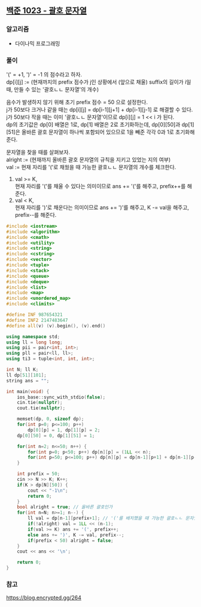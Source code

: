 ## [백준 1023 - 괄호 문자열](https://www.acmicpc.net/problem/1023)

### 알고리즘
- 다이나믹 프로그래밍

### 풀이
'(' = +1, ')' = -1 의 점수라고 하자.  
dp[i][j] := (현재까지의 prefix 점수가 j인 상황에서 (앞으로 채울) suffix의 길이가 i일 때, 만들 수 있는 '괄호ㄴㄴ 문자열'의 개수)  

음수가 발생하지 않기 위해 초기 prefix 점수 = 50 으로 설정한다.  
j가 50보다 크거나 같을 때는 dp[i][j] = dp[i-1][j+1] + dp[i-1][j-1] 로 해결할 수 있다.    
j가 50보다 작을 때는 이미 '괄호ㄴㄴ 문자열'이므로 dp[i][j] = 1 << i 가 된다.  
dp의 초기값은 dp[0] 배열은 1로, dp[1] 배열은 2로 초기화하는데, dp[0][50]과 dp[1][51]은 올바른 괄호 문자열이 하나씩 포함되어 있으므로 1을 빼준 각각 0과 1로 초기화해준다.  

문자열을 찾을 때를 살펴보자.  
alright := (현재까지 올바른 괄호 문자열의 규칙을 지키고 있었는 지의 여부)  
val := 현재 자리를 '('로 채웠을 때 가능한 괄호ㄴㄴ 문자열의 개수를 체크한다.  
1. val >= K,  
   현재 자리를 '('를 채울 수 있다는 의미이므로 ans += '('를 해주고, prefix++를 해준다.  
2. val < K,   
   현재 자리를 ')'로 채운다는 의미이므로 ans += ')'를 해주고, K -= val을 해주고, prefix--를 해준다.

```c++
#include <iostream>
#include <algorithm>
#include <cmath>
#include <utility>
#include <string>
#include <cstring>
#include <vector>
#include <tuple>
#include <stack>
#include <queue>
#include <deque>
#include <list>
#include <map>
#include <unordered_map>
#include <climits>

#define INF 987654321
#define INF2 2147483647
#define all(v) (v).begin(), (v).end()

using namespace std;
using ll = long long;
using pii = pair<int, int>;
using pll = pair<ll, ll>;
using ti3 = tuple<int, int, int>;

int N; ll K;
ll dp[51][101];
string ans = "";

int main(void) {
    ios_base::sync_with_stdio(false);
    cin.tie(nullptr);
    cout.tie(nullptr);

    memset(dp, 0, sizeof dp);
    for(int p=0; p<=100; p++)
        dp[0][p] = 1, dp[1][p] = 2;
    dp[0][50] = 0, dp[1][51] = 1;

    for(int n=2; n<=50; n++) {
        for(int p=0; p<50; p++) dp[n][p] = (1LL << n);
        for(int p=50; p<=100; p++) dp[n][p] = dp[n-1][p+1] + dp[n-1][p-1];
    }

    int prefix = 50;
    cin >> N >> K; K++;
    if(K > dp[N][50]) {
        cout << "-1\n";
        return 0;
    }
    bool alright = true; // 올바른 괄호인가
    for(int n=N; n>=1; n--) {
        ll val = dp[n-1][prefix+1]; // '('를 배치했을 때 가능한 괄호ㄴㄴ 문자열 개수
        if(!alright) val = 1LL << (n-1);
        if(val >= K) ans += '(', prefix++;
        else ans += ')', K -= val, prefix--;
        if(prefix < 50) alright = false;
    }
    cout << ans << '\n';

    return 0;
}
```



### 참고
https://blog.encrypted.gg/264